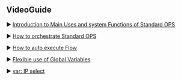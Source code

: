  ## VideoGuide 

 ▶️ [Introduction to Main Uses and system Functions of Standard OPS](https://www.bilibili.com/video/BV1jZ4y197aP/) 

 ▶️ [How to orchestrate Standard OPS](https://bilibili.com/video/BV1634y1X77x/) 

 ▶️ [How to auto execute Flow](https://www.bilibili.com/video/BV1iR4y1W7f4/) 

 ▶️ [Flexible use of Global Variables](https://www.bilibili.com/video/BV1Tu411S7DJ/) 

 ▶️ [var: IP select](https://www.bilibili.com/video/BV1oP4y1H78M/) 
